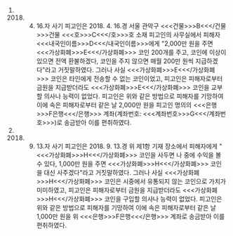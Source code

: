1. 2018. 4. 16.자 사기
피고인은 2018. 4. 16.경 서울 관악구 <<<건물>>>B<<</건물>>>건물 <<<호>>>C<<</호>>>호 소재 피고인의 사무실에서 피해자 <<<내국인이름>>>D<<</내국인이름>>>에게 "2,000만 원을 주면 <<<가상화폐>>>E<<</가상화폐>>> 코인 200개를 주고, 코인에 이상이 있으면 전액 환불하겠다, 코인을 주지 않으면 매월 200만 원씩 지급하겠다"라고 거짓말하였다.
그러나 사실 <<<가상화폐>>>E<<</가상화폐>>> 코인은 타인에게 전송할 수 없는 코인이었고, 피고인은 피해자로부터 금원을 지급받더라도 <<<가상화폐>>>E<<</가상화폐>>> 코인을 교부할 의사나 능력이 없었다.
피고인은 위와 같은 방법으로 피해자를 기망하여 이에 속은 피해자로부터 같은 날 2,000만 원을 피고인 명의의 <<<은행>>>F은행<<</은행>>> 계좌(계좌번호: <<<계좌번호>>>G<<</계좌번호>>>)로 송금받아 이를 편취하였다.
2. 2018. 9. 13.자 사기
피고인은 2018. 9. 13.경 위 제1항 기재 장소에서 피해자에게 "<<<가상화폐>>>H<<</가상화폐>>> 코인을 사두면 나 중에 수익을 볼 수 있다, 1,000만 원을 주면 <<<가상화폐>>>H<<</가상화폐>>> 코인을 대신 사주겠다"라고 거짓말하였다.
그러나 사실 <<<가상화폐>>>H<<</가상화폐>>> 코인은 시중에서 유통되지 않는 코인으로 가치가 미미하였고, 피고인은 피해자로부터 금원을 지급받더라도 <<<가상화폐>>>H<<</가상화폐>>> 코인을 구입할 의사나 능력이 없었다.
피고인은 위와 같은 방법으로 피해자를 기망하여 이에 속은 피해자로부터 같은 날 1,000만 원을 위 <<<은행>>>F은행<<</은행>>> 계좌로 송금받아 이를 편취하였다.